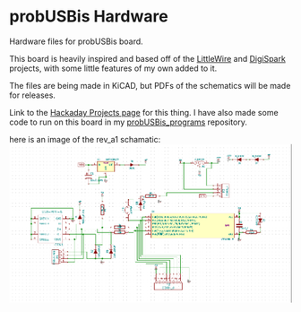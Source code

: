 probUSBis Hardware
==================

Hardware files for probUSBis board.

This board is heavily inspired and based off of the [LittleWire](http://littlewire.cc/) and 
[DigiSpark](http://digistump.com/products/1) projects, with some little features of my own added to it.

The files are being made in KiCAD, but PDFs of the schematics will be made for releases.

Link to the [Hackaday Projects page](http://hackaday.io/project/3035) for this thing.
I have also made some code to run on this board in my [probUSBis_programs](https://github.com/emdarcher/probUSBis_programs) repository.

here is an image of the rev_a1 schamatic:
![rev_a1_schematic](rev_a1/probUSBis_a1_sch.png)

